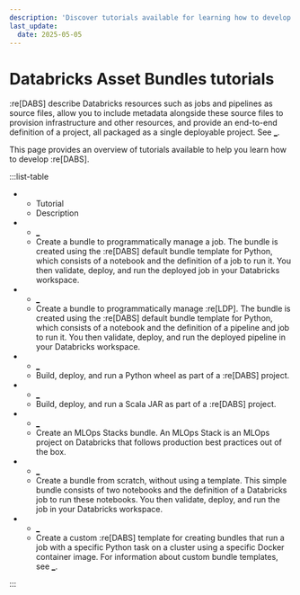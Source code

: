 ```yaml
---
description: 'Discover tutorials available for learning how to develop Databricks Asset Bundles.'
last_update:
  date: 2025-05-05
---
```


# Databricks Asset Bundles tutorials

:re[DABS] describe Databricks resources such as jobs and pipelines as source files, allow you to include metadata alongside these source files to provision infrastructure and other resources, and provide an end-to-end definition of a project, all packaged as a single deployable project. See [\_](/dev-tools/bundles/index.md).

This page provides an overview of tutorials available to help you learn how to develop :re[DABS].

:::list-table

- - Tutorial
  - Description
- - [\_](/dev-tools/bundles/jobs-tutorial.md)
  - Create a bundle to programmatically manage a job. The bundle is created using the :re[DABS] default bundle template for Python, which consists of a notebook and the definition of a job to run it. You then validate, deploy, and run the deployed job in your Databricks workspace.
- - [\_](/dev-tools/bundles/pipelines-tutorial.md)
  - Create a bundle to programmatically manage :re[LDP]. The bundle is created using the :re[DABS] default bundle template for Python, which consists of a notebook and the definition of a pipeline and job to run it. You then validate, deploy, and run the deployed pipeline in your Databricks workspace.
- - [\_](/dev-tools/bundles/python-wheel.md)
  - Build, deploy, and run a Python wheel as part of a :re[DABS] project.
- - [\_](/dev-tools/bundles/scala-jar.md)
  - Build, deploy, and run a Scala JAR as part of a :re[DABS] project.
- - [\_](/dev-tools/bundles/mlops-stacks.md)
  - Create an MLOps Stacks bundle. An MLOps Stack is an MLOps project on Databricks that follows production best practices out of the box.
- - [\_](/dev-tools/bundles/manual-bundle.md)
  - Create a bundle from scratch, without using a template. This simple bundle consists of two notebooks and the definition of a Databricks job to run these notebooks. You then validate, deploy, and run the job in your Databricks workspace.
- - [\_](/dev-tools/bundles/template-tutorial.md)
  - Create a custom :re[DABS] template for creating bundles that run a job with a specific Python task on a cluster using a specific Docker container image. For information about custom bundle templates, see [\_](/dev-tools/bundles/templates.md#custom-templates).

:::
